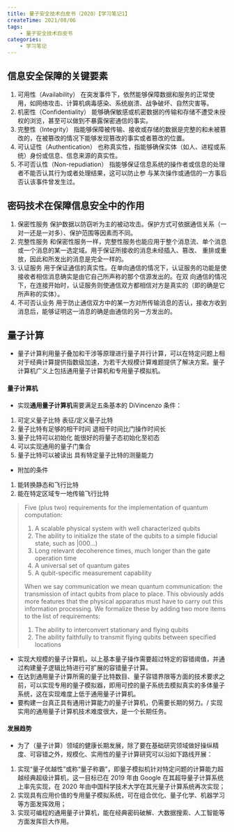 ```yaml
---
title: 量子安全技术白皮书（2020）【学习笔记1】
createTime: 2021/08/06
tags:
    - 量子安全技术白皮书
categories:
    - 学习笔记
---
```


## 信息安全保障的关键要素

1.  可用性（Availability） 在突发事件下，依然能够保障数据和服务的正常使用，如网络攻击、计算机病毒感染、系统崩溃、战争破坏、自然灾害等。
2.  机密性（Confidentiality） 能够确保敏感或机密数据的传输和存储不遭受未授权的浏览，甚至可以做到不暴露保密通信的事实。
3.  完整性（Integrity） 指能够保障被传输、接收或存储的数据是完整的和未被篡改的，在被篡改的情况下能够发现篡改的事实或者篡改的位置。
4.  可认证性（Authentication） 也称真实性，指能够确保实体（如人、进程或系统）身份或信息、信息来源的真实性。
5.  不可否认性（Non-repudiation） 指能够保证信息系统的操作者或信息的处理者不能否认其行为或者处理结果，这可以防止参 与某次操作或通信的一方事后否认该事件曾发生过。

## 密码技术在保障信息安全中的作用

1.  保密性服务 保护数据以防窃听为主的被动攻击。保护方式可依据通信关系（一对一还是一对多）、保护范围等因素而不同。
2.  完整性服务 和保密性服务一样，完整性服务也能应用于整个消息流、单个消息或一个消息的某一选定域。用于保证所接收的消息未经插入、篡改、 重排或重放，因此和所发出的消息是完全一样的。
3.  认证服务 用于保证通信的真实性。在单向通信的情况下，认证服务的功能是使接收者相信消息确实是由它自己所声称的那个信源发出的。在双 向通信的情况下，在连接开始时，认证服务则使通信双方都相信对方是真实的（即的确是它所声称的实体）。
4.  不可否认业务 用于防止通信双方中的某一方对所传输消息的否认，接收方收到消息后，能够证明这一消息的确是由通信的另一方发出的。

## 量子计算

-   量子计算利用量子叠加和干涉等原理进行量子并行计算，可以在特定问题上相对于经典计算提供指数级加速，为若干大规模计算难题提供了解决方案。量子计算机广义上包括通用量子计算机和专用量子模拟机。

#### 量子计算机

-   实现**通用量子计算机**需要满足五条基本的 DiVincenzo 条件：

1.  可定义量子比特 表征/定义量子比特
2.  量子比特有足够的相干时间 退相干时间比门操作时间长
3.  量子比特可以初始化 能很好的将量子态初始化至初态
4.  可以实现通用的量子门集合
5.  量子比特可以被读出 具有特定量子比特的测量能力

-   附加的条件

1.  能转换静态和飞行比特
2.  能在特定区域专一地传输飞行比特

> Five (plus two) requirements for the implementation of quantum computation:
>
> 1.  A scalable physical system with well characterized qubits
> 2.  The ability to initialize the state of the qubits to a simple fiducial state, such as |000...)
> 3.  Long relevant decoherence times, much longer than the gate operation time
> 4.  A universal set of quantum gates
> 5.  A qubit-specific measurement capability
>
> When we say communication we mean quantum communication: the transmission of intact qubits from place to place. This obviously adds more features that the physical apparatus must have to carry out this information processing. We formalize these by adding two more items to the list of requirements:
>
> 1.  The ability to interconvert stationary and flying qubits
> 2.  The ability faithfully to transmit flying qubits between specified locations

-   实现大规模的量子计算机，以上基本量子操作需要超过特定的容错阈值，并通过构建量子逻辑比特进行可扩展的容错量子计算。
-   在达到通用量子计算所需的量子比特数目、量子容错界限等方面的技术要求之前，可以实现专用的量子模拟器，即用可控的量子系统去模拟真实的多体量子系统，这在实现难度上低于通用量子计算机。
-   要构建一台真正具有通用计算能力的量子计算机，仍需要长期的努力。/ 实现实用的通用量子计算机技术难度很大，是一个长期任务。

#### 发展趋势

-   为了（量子计算）领域的健康长期发展，除了要在基础研究领域做好操纵精度、可容错之外，规模化、实用性的量子计算研究可以沿如下路线开展：

1.  实现“量子优越性”或称“量子称霸”，即量子模拟机针对特定问题的计算能力超越经典超级计算机，这一目标已在 2019 年由 Google 在其超导量子计算系统上率先实现，在 2020 年由中国科学技术大学在其光量子计算系统再次实现；
2.  实现具有应用价值的专用量子模拟系统，可在组合优化、量子化学、机器学习等方面发挥效用；
3.  实现可编程的通用量子计算机，能在经典密码破解、大数据搜索、人工智能等方面发挥巨大作用。
